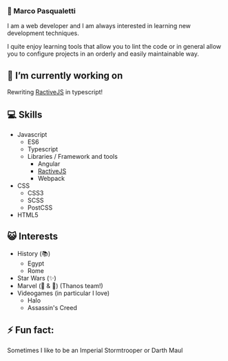 ### 🤝 Marco Pasqualetti
I am a web developer and I am always interested in learning new development techniques.

I quite enjoy learning tools that allow you to lint the code or in general allow you to configure projects in an orderly and easily maintainable way.

## 🔭 I’m currently working on
Rewriting [RactiveJS](https://ractive.js.org) in typescript!

## 💻 Skills
* Javascript
  * ES6
  * Typescript
  * Libraries / Framework and tools
    * Angular
    * [RactiveJS](https://ractive.js.org)
    * Webpack
* CSS
  * CSS3
  * SCSS
  * PostCSS
* HTML5

## 😺 Interests
* History (📚)
  * Egypt
  * Rome
* Star Wars (✨)
* Marvel (📓 & 🎥) (Thanos team!)
* Videogames (in particular I love)
  * Halo
  * Assassin's Creed

## ⚡ Fun fact:
Sometimes I like to be an Imperial Stormtrooper or Darth Maul

<!--
**marcalexiei/marcalexiei** is a ✨ _special_ ✨ repository because its `README.md` (this file) appears on your GitHub profile.

Here are some ideas to get you started:

-  ...
- 🌱 I’m currently learning ...
- 👯 I’m looking to collaborate on ...
- 🤔 I’m looking for help with ...
- 💬 Ask me about ...
- 📫 How to reach me: ...
- 😄 Pronouns: ...
-->
